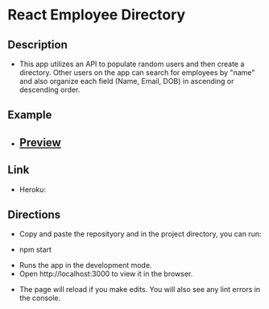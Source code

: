 # React Employee Directory

## Description
* This app utilizes an API to populate random users and then create a directory. Other users on the app can search for employees by "name" and also organize each field (Name, Email, DOB) in ascending or descending order.

## Example

* ## [Preview](./src/React-Employee-Directory.gif)

## Link

* Heroku: 

## Directions

* Copy and paste the reposityory and in the project directory, you can run:

* npm start

- Runs the app in the development mode.
- Open http://localhost:3000 to view it in the browser.

* The page will reload if you make edits. You will also see any lint errors in the console.
